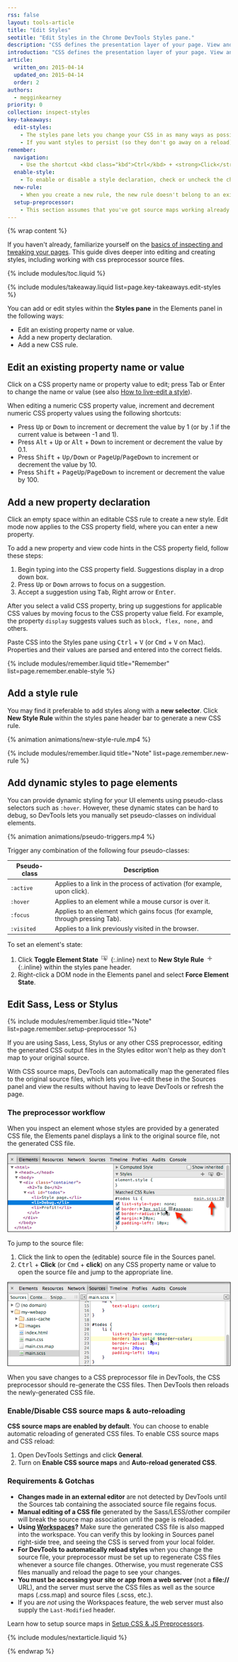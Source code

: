 ```yaml
---
rss: false
layout: tools-article
title: "Edit Styles"
seotitle: "Edit Styles in the Chrome DevTools Styles pane."
description: "CSS defines the presentation layer of your page. View and modify any CSS declaration that affects an element on the current page using the Chrome DevTools Styles pane."
introduction: "CSS defines the presentation layer of your page. View and modify any CSS declaration that affects an element on the current page using the Chrome DevTools Styles pane."
article:
  written_on: 2015-04-14
  updated_on: 2015-04-14
  order: 2
authors:
  - megginkearney
priority: 0
collection: inspect-styles
key-takeaways:
  edit-styles:
    - The styles pane lets you change your CSS in as many ways as possible, locally, including editing existing styles, adding new styles, adding rules for styles.
    - If you want styles to persist (so they don't go away on a reload), you need to persist them to your development workspace.
remember:
  navigation:
    - Use the shortcut <kbd class="kbd">Ctrl</kbd> + <strong>Click</strong>(or <kbd class="kbd">Cmd</kbd> + <strong>Click</strong> on Mac) on CSS properties or property values from the styles pane to navigate to their position in the source code within the Sources panel.
  enable-style:
    - To enable or disable a style declaration, check or uncheck the checkbox next to it.
  new-rule:
    - When you create a new rule, the new rule doesn't belong to an existing stylesheet. DevTools adds it to a special inspector stylesheet. The inspector stylesheet can be edited in the Sources panel, like other files.
  setup-preprocessor:
    - This section assumes that you've got source maps working already. <a href="/web/tools/setup/workspace/setup-preprocessors">Read here how setup your preprocessor</a>.
---
```

{% wrap content %}

If you haven't already, familiarize yourself on the [basics of inspecting and tweaking your pages](/web/tools/iterate/inspect-styles/basics). This guide dives deeper into editing and creating styles, including working with css preprocessor source files.

{% include modules/toc.liquid %}

{% include modules/takeaway.liquid list=page.key-takeaways.edit-styles %}

You can add or edit styles within the **Styles pane** in the Elements panel in the following ways:

* Edit an existing property name or value.
* Add a new property declaration.
* Add a new CSS rule.

## Edit an existing property name or value

Click on a CSS property name or property value to edit; press Tab or Enter to change the name or value (see also [How to live-edit a style](/web/tools/iterate/inspect-styles/basics?hl=en#how-to-live-edit-a-style)).

When editing a numeric CSS property value, increment and decrement numeric CSS property values using the following shortcuts:

* Press <kbd class="kbd">Up</kbd> or <kbd class="kbd">Down</kbd> to increment or decrement the value by 1 (or by .1 if the current value is between -1 and 1).
* Press <kbd class="kbd">Alt</kbd> + <kbd class="kbd">Up</kbd> or <kbd class="kbd">Alt</kbd> + <kbd class="kbd">Down</kbd> to increment or decrement the value by 0.1.
* Press <kbd class="kbd">Shift</kbd> + <kbd class="kbd">Up/Down</kbd> or <kbd class="kbd">PageUp</kbd>/<kbd class="kbd">PageDown</kbd> to increment or decrement the value by 10.
* Press <kbd class="kbd">Shift</kbd> + <kbd class="kbd">PageUp</kbd>/<kbd class="kbd">PageDown</kbd> to increment or decrement the value by 100.

## Add a new property declaration

Click an empty space within an editable CSS rule to create a new style. Edit mode now applies to the CSS property field, where you can enter a new property.

To add a new property and view code hints in the CSS property field, follow these steps:

1. Begin typing into the CSS property field. Suggestions display in a drop down box.
2. Press <kbd class="kbd">Up</kbd> or <kbd class="kbd">Down</kbd> arrows to focus on a suggestion.
3. Accept a suggestion using <kbd class="kbd">Tab</kbd>, Right arrow or <kbd class="kbd">Enter</kbd>.

After you select a valid CSS property, bring up suggestions for applicable CSS values by moving focus to the CSS property value field. For example, the property `display` suggests values such as `block, flex, none,` and others.

Paste CSS into the Styles pane using <kbd class="kbd">Ctrl</kbd> + <kbd class="kbd">V</kbd> (or <kbd class="kbd">Cmd</kbd> + <kbd class="kbd">V</kbd> on Mac). Properties and their values are parsed and entered into the correct fields.

{% include modules/remember.liquid title="Remember" list=page.remember.enable-style %}

## Add a style rule

You may find it preferable to add styles along with a **new selector**.
Click **New Style Rule** within the styles pane header bar to generate a new CSS rule.

{% animation animations/new-style-rule.mp4 %}

{% include modules/remember.liquid title="Note" list=page.remember.new-rule %}

## Add dynamic styles to page elements

You can provide dynamic styling for your UI elements using pseudo-class selectors such as `:hover`. However, these dynamic states can be hard to debug, so DevTools lets you manually set pseudo-classes on individual elements.

{% animation animations/pseudo-triggers.mp4 %}

Trigger any combination of the following four pseudo-classes:

<table class="table-2">
  <thead>
    <tr>
      <th>Pseudo-class</th>
      <th>Description</th>
    </tr>
  </thead>
  <tbody>
    <tr>
      <td data-th="Value"><code>:active</code></td>
      <td data-th="Description">Applies to a link in the process of activation (for example, upon click).</td>
    </tr>
    <tr>
      <td data-th="Value"><code>:hover</code></td>
      <td data-th="Description">Applies to an element while a mouse cursor is over it.</td>
    </tr>
    <tr>
      <td data-th="Value"><code>:focus</code></td>
      <td data-th="Description">Applies to an element which gains focus (for example, through pressing Tab).</td>
    </tr>
    <tr>
      <td data-th="Value"><code>:visited</code></td>
      <td data-th="Description">Applies to a link previously visited in the browser.</td>
    </tr>
  </tbody>
</table>

To set an element's state:

1. Click **Toggle Element State**![attributes](imgs/attributes-icon.png){:.inline} next to **New Style Rule** ![plus](imgs/plus.png){:.inline} within the styles pane header.
2. Right-click a DOM node in the Elements panel and select **Force Element State**.

## Edit Sass, Less or Stylus

{% include modules/remember.liquid title="Note" list=page.remember.setup-preprocessor %}

If you are using Sass, Less, Stylus or any other CSS preprocessor, editing the generated CSS output files in the Styles editor won't help as they don't map to your original source.

With CSS source maps, DevTools can automatically map the generated files to the original source files, which lets you live-edit these in the Sources panel and view the results without having to leave DevTools or refresh the page. 

### The preprocessor workflow

When you inspect an element whose styles are provided by a generated CSS file, the Elements panel displays a link to the original source file, not the generated CSS file.

![Elements panel showing .scss stylesheet](imgs/sass-debugging.png)

To jump to the source file:

1. Click the link to open the (editable) source file in the Sources panel.
2. <kbd class="kbd">Ctrl</kbd> + **Click** (or <kbd class="kbd">Cmd</kbd> + **click**) on any CSS property name or value to open the source file and jump to the appropriate line.

![Sources panel showing .scss file](imgs/sass-sources.png)

When you save changes to a CSS preprocessor file in DevTools, the CSS preprocessor should re-generate the CSS files. Then DevTools then reloads the newly-generated CSS file.

### Enable/Disable CSS source maps & auto-reloading

**CSS source maps are enabled by default**. You can choose to enable automatic reloading of generated CSS files. To enable CSS source maps and CSS reload:

1. Open DevTools Settings and click **General**.
2. Turn on **Enable CSS source maps** and **Auto-reload generated CSS**.

### Requirements & Gotchas

- **Changes made in an external editor** are not detected by DevTools until the Sources tab containing the associated source file regains focus.
- **Manual editing of a CSS file** generated by the Sass/LESS/other compiler will break the source map association until the page is reloaded.
- **Using <a href="/web/tools/setup/workspace/setup-workflow">Workspaces</a>?** Make sure the generated CSS file is also mapped into the workspace. You can verify this by looking in Sources panel right-side tree, and seeing the CSS is served from your local folder.
- **For DevTools to automatically reload styles** when you change the source file, your preprocessor must be set up to regenerate CSS files whenever a source file changes. Otherwise, you must regenerate CSS files manually and reload the page to see your changes.
- **You must be accessing your site or app from a web server** (not a **file://** URL), and the server must serve the CSS files as well as the source maps (.css.map) and source files (.scss, etc.).
- If you are _not_ using the Workspaces feature, the web server must also supply the `Last-Modified` header.

Learn how to setup source maps in [Setup CSS & JS Preprocessors](/web/tools/setup/workspace/setup-preprocessors).

{% include modules/nextarticle.liquid %}

{% endwrap %}
